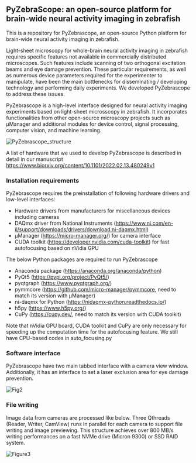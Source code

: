 ## PyZebraScope: an open-source platform for brain-wide neural activity imaging in zebrafish

This is a repository for PyZebrascope, an open-source Python platform for brain-wide neural activity imaging in zebrafish.

Light-sheet microscopy for whole-brain neural activity imaging in zebrafish requires specific features not available in commercially distributed microscopes. Such features include scanning of two orthogonal excitation beams and eye damage prevention. These particular requirements, as well as numerous device parameters required for the experimenter to manipulate, have been the main bottlenecks for disseminating / developing technology and performing daily experiments. We developed PyZebrascope to address these issues.

PyZebrascope is a high-level interface designed for neural activity imaging experiments based on light-sheet microsscopy in zebrafish. It incorporates functionalities from other open-source microscopy projects such as μManager and additional modules for device control, signal processing, computer vision, and machine learning.

![PyZebrascope_structure](https://user-images.githubusercontent.com/61713599/153410661-dba6a690-caa8-4bfd-ae97-e86001c326c8.png)

A list of hardware that we used to develop PyZebrascope is described in detail in our manuscript
https://www.biorxiv.org/content/10.1101/2022.02.13.480249v1

### Installation requirements

PyZebrascope requires the preinstallation of following hardware drivers and low-level interfaces:

- Hardware drivers from manufacturers for miscellaneous devices including cameras
- DAQmx driver from National Instruments (https://www.ni.com/en-il/support/downloads/drivers/download.ni-daqmx.html)
- μManager (https://micro-manager.org/) for camera interface
- CUDA toolkit (https://developer.nvidia.com/cuda-toolkit) for fast autofocusing based on nVidia GPU

The below Python packages are required to run PyZebrascope

- Anaconda package (https://anaconda.org/anaconda/python)
- PyQt5 (https://pypi.org/project/PyQt5/)
- pyqtgraph (https://www.pyqtgraph.org/)
- pymmcore (https://github.com/micro-manager/pymmcore, need to match its version with μManager)
- ni-daqmx for Python (https://nidaqmx-python.readthedocs.io/)
- h5py (https://www.h5py.org/)
- CuPy (https://cupy.dev/, need to match its version with CUDA toolkit)

Note that nVidia GPU board, CUDA toolkit and CuPy are only necessary for speeding up the computation time for the autofocusing feature. We still have CPU-based codes in auto_focusing.py

### Software interface

PyZebrascope have two main tabbed interface with a camera view window. Additionally, it has an interface to set a laser exclusion area for eye damage prevention.

![Fig2](https://user-images.githubusercontent.com/61713599/154578417-47b0ecab-eab1-4cc5-8db5-1e57805124d1.png)


### File writing

Image data from cameras are processed like below. Three Qthreads (Reader, Writer, CamView) runs in parallel for each camera to support file writing and image previewing. This structure achieves over 800 MB/s writing performances on a fast NVMe drive (Micron 9300) or SSD RAID system.

![Figure3](https://user-images.githubusercontent.com/61713599/158384102-10bc43bc-614f-488b-a239-7fe9eb15c1cc.png)





